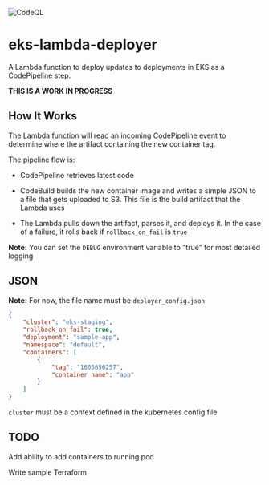 ![CodeQL](https://github.com/papabearsoftware/eks-lambda-deployer/workflows/CodeQL/badge.svg)

# eks-lambda-deployer

A Lambda function to deploy updates to deployments in EKS as a CodePipeline step.

**THIS IS A WORK IN PROGRESS**

## How It Works

The Lambda function will read an incoming CodePipeline event to determine where the artifact containing the new container tag.

The pipeline flow is:

- CodePipeline retrieves latest code

- CodeBuild builds the new container image and writes a simple JSON to a file that gets uploaded to S3. This file is the build artifact that the Lambda uses

- The Lambda pulls down the artifact, parses it, and deploys it. In the case of a failure, it rolls back if `rollback_on_fail` is `true`

**Note:** You can set the `DEBUG` environment variable to "true" for most detailed logging


## JSON

**Note:** For now, the file name must be `deployer_config.json`

```json
{
    "cluster": "eks-staging",
    "rollback_on_fail": true,
    "deployment": "sample-app",
    "namespace": "default",
    "containers": [
        {
            "tag": "1603656257",
            "container_name": "app"
        }
    ]    
}
```

`cluster` must be a context defined in the kubernetes config file

## TODO

Add ability to add containers to running pod

Write sample Terraform
